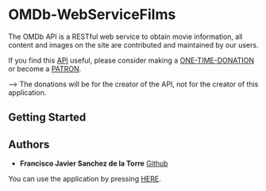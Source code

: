# OMDb-WebServiceFilms

The OMDb API is a RESTful web service to obtain movie information, all content and images on the site are contributed and maintained by our users. 

If you find this [API](http://www.omdbapi.com/) useful, please consider making a [ONE-TIME-DONATION](https://www.paypal.me/FritzAPI) or become a [PATRON](https://www.patreon.com/bePatron?u=5038490).

--> The donations will be for the creator of the API, not for the creator of this application.

## Getting Started



## Authors

* **Francisco Javier Sanchez de la Torre** [Github](https://github.com/Franklonchas)

You can use the application by pressing [HERE](https://franklonchas.github.io/OMDb-WebServiceFilms/).
